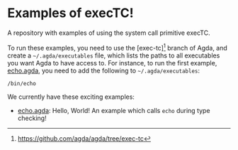 # Examples of execTC!
A repository with examples of using the system call primitive execTC.

To run these examples, you need to use the [exec-tc][^exec-tc] branch of Agda, and create a `~/.agda/executables` file, which lists the paths to all executables you want Agda to have access to. For instance, to run the first example, [echo.agda](src/echo.agda), you need to add the following to `~/.agda/executables`:

```bash
/bin/echo
```

We currently have these exciting examples:

  - [echo.agda](src/echo.agda): Hello, World! An example which calls `echo` during type checking!

[^exec-tc]: https://github.com/agda/agda/tree/exec-tc
